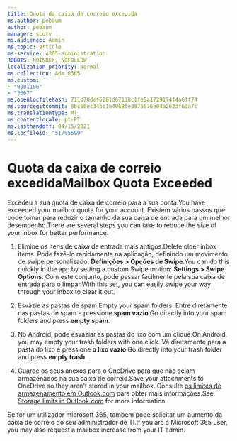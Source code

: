 ```yaml
---
title: Quota da caixa de correio excedida
ms.author: pebaum
author: pebaum
manager: scotv
ms.audience: Admin
ms.topic: article
ms.service: o365-administration
ROBOTS: NOINDEX, NOFOLLOW
localization_priority: Normal
ms.collection: Adm_O365
ms.custom:
- "9001106"
- "3067"
ms.openlocfilehash: 711d70def6281d67118c1fe5a1729174f4a6ff74
ms.sourcegitcommit: 8bc60ec34bc1e40685e3976576e04a2623f63a7c
ms.translationtype: MT
ms.contentlocale: pt-PT
ms.lasthandoff: 04/15/2021
ms.locfileid: "51795599"
---
```

# <a name="mailbox-quota-exceeded"></a><span data-ttu-id="fa259-102">Quota da caixa de correio excedida</span><span class="sxs-lookup"><span data-stu-id="fa259-102">Mailbox Quota Exceeded</span></span>

<span data-ttu-id="fa259-103">Excedeu a sua quota de caixa de correio para a sua conta.</span><span class="sxs-lookup"><span data-stu-id="fa259-103">You have exceeded your mailbox quota for your account.</span></span> <span data-ttu-id="fa259-104">Existem vários passos que pode tomar para reduzir o tamanho da sua caixa de entrada para um melhor desempenho.</span><span class="sxs-lookup"><span data-stu-id="fa259-104">There are several steps you can take to reduce the size of your inbox for better performance.</span></span>

1. <span data-ttu-id="fa259-105">Elimine os itens de caixa de entrada mais antigos.</span><span class="sxs-lookup"><span data-stu-id="fa259-105">Delete older inbox items.</span></span> <span data-ttu-id="fa259-106">Pode fazê-lo rapidamente na aplicação, definindo um movimento de swipe personalizado: **Definições > Opções de Swipe**.</span><span class="sxs-lookup"><span data-stu-id="fa259-106">You can do this quickly in the app by setting a custom Swipe motion: **Settings > Swipe Options**.</span></span> <span data-ttu-id="fa259-107">Com este conjunto, pode passar facilmente pela sua caixa de entrada para o limpar.</span><span class="sxs-lookup"><span data-stu-id="fa259-107">With this set, you can easily swipe your way through your inbox to clear it out.</span></span>

2. <span data-ttu-id="fa259-108">Esvazie as pastas de spam.</span><span class="sxs-lookup"><span data-stu-id="fa259-108">Empty your spam folders.</span></span> <span data-ttu-id="fa259-109">Entre diretamente nas pastas de spam e pressione **spam vazio**.</span><span class="sxs-lookup"><span data-stu-id="fa259-109">Go directly into your spam folders and press **empty spam**.</span></span>

3. <span data-ttu-id="fa259-110">No Android, pode esvaziar as pastas do lixo com um clique.</span><span class="sxs-lookup"><span data-stu-id="fa259-110">On Android, you may empty your trash folders with one click.</span></span> <span data-ttu-id="fa259-111">Vá diretamente para a pasta do lixo e pressione **o lixo vazio**.</span><span class="sxs-lookup"><span data-stu-id="fa259-111">Go directly into your trash folder and press **empty trash**.</span></span> 

4. <span data-ttu-id="fa259-112">Guarde os seus anexos para o OneDrive para que não sejam armazenados na sua caixa de correio.</span><span class="sxs-lookup"><span data-stu-id="fa259-112">Save your attachments to OneDrive so they aren't stored in your mailbox.</span></span> <span data-ttu-id="fa259-113">Consulte [os limites de armazenamento em Outlook.com](https://support.office.com/article/storage-limits-in-outlook-com-7ac99134-69e5-4619-ac0b-2d313bba5e9e) para obter mais informações.</span><span class="sxs-lookup"><span data-stu-id="fa259-113">See [Storage limits in Outlook.com](https://support.office.com/article/storage-limits-in-outlook-com-7ac99134-69e5-4619-ac0b-2d313bba5e9e) for more information.</span></span> 

<span data-ttu-id="fa259-114">Se for um utilizador microsoft 365, também pode solicitar um aumento da caixa de correio do seu administrador de TI.</span><span class="sxs-lookup"><span data-stu-id="fa259-114">If you are a Microsoft 365 user, you may also request a mailbox increase from your IT admin.</span></span>